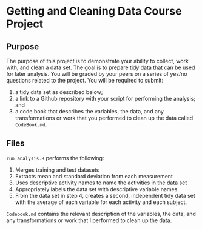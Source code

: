 Getting and Cleaning Data Course Project
========================================================

Purpose 
-----------------

The purpose of this project is to demonstrate your ability to collect, work with, and clean a data set. The goal is to prepare tidy data that can be used for later analysis. You will be graded by your peers on a series of yes/no questions related to the project. You will be required to submit: 

1) a tidy data set as described below;
2) a link to a Github repository with your script for performing the analysis; and 
3) a code book that describes the variables, the data, and any transformations or work that you performed to clean up the data called ``CodeBook.md``. 


Files
-----------------

`run_analysis.R` performs the following:

1. Merges training and test datasets
2. Extracts mean and standard deviation from each measurement
3. Uses descriptive activity names to name the activities in the data set
4. Appropriately labels the data set with descriptive variable names.
6. From the data set in step 4, creates a second, independent tidy data set with the average of each variable for each activity and each subject.

`Codebook.md` contains the relevant description of the variables, the data, and any transformations or work that I performed to clean up the data. 
